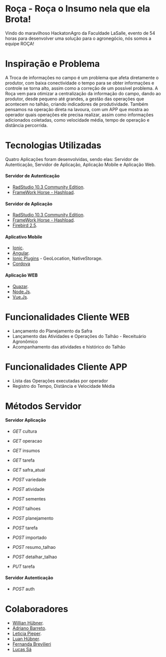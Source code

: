 # Roça - Roça o Insumo nela que ela Brota!
  Vindo do maravilhoso HackatonAgro da Faculdade LaSalle, evento de 54 horas para desenvolver uma solução para o agronegócio, nós somos a  equipe ROÇA!

# Inspiração e Problema
  A Troca de informações no campo é um problema que afeta diretamente o produtor, com baixa conectividade o tempo para se obter informações e controle se torna alto, assim como a correção de um possível problema.
  A Roça vem para otimizar a centralização da informação do campo, dando ao produtor, desde pequeno até grandes, a gestão das operações que acontecem no talhão, criando indicadores de produtividade.
  Também pensamos na operação direta na lavoura, com um APP que mostra ao operador quais operações ele precisa realizar, assim como informações adicionados coletadas, como velocidade média, tempo de operação e distância percorrida.
  
# Tecnologias Utilizadas

Quatro Aplicações foram desenvolvidas, sendo elas: Servidor de Autenticação, Servidor de Aplicação, Aplicação Mobile e Aplicação Web.

#### Servidor de Autenticação

- [RadStudio 10.3 Community Edition](https://www.embarcadero.com/br/products/delphi/starter/free-download).
- [FrameWork Horse - Hashload](https://github.com/HashLoad/horse).

#### Servidor de Aplicação

- [RadStudio 10.3 Community Edition](https://www.embarcadero.com/br/products/delphi/starter/free-download).
- [FrameWork Horse - Hashload](https://github.com/HashLoad/horse).
- [Firebird 2.5](https://firebirdsql.org/).

#### Aplicativo Mobile

- [Ionic](https://ionicframework.com/).
- [Angular](https://angularjs.org/).
- [Ionic Plugins](https://ionicframework.com/docs/native/) - GeoLocation, NativeStorage.
- [Cordova](https://cordova.apache.org/)

#### Aplicação WEB

- [Quazar](https://quasar.dev/).
- [Node.Js](https://www.npmjs.com/).
- [Vue.Js](https://vuejs.org/).

# Funcionalidades Cliente WEB
- Lançamento do Planejamento da Safra
- Lançamento das Atividades e Operações do Talhão - Receituário Agronômico
- Acompanhamento das atividades e histórico do Talhão

# Funcionalidades Cliente APP
- Lista das Operações executadas por operador
- Registro do Tempo, Distância e Velocidade Média

# Métodos Servidor
#### Servidor Aplicação
- *GET* cultura
- *GET* operacao
- *GET* insumos
- *GET* tarefa
- *GET* safra_atual

- *POST* variedade
- *POST* atividade
- *POST* sementes
- *POST* talhoes
- *POST* planejamento
- *POST* tarefa
- *POST* importado
- *POST* resumo_talhao
- *POST* detalhar_talhao

- *PUT* tarefa

#### Servidor Autenticação
- *POST* auth

# Colaboradores
- [Willian Hübner](https://github.com/WillHubner).
- [Adriano Barreto](https://github.com/AdrianoBarreto).
- [Leticia Pieper](https://github.com/Pieper04).
- [Luan Hübner](https://github.com/luanhubner).
- [Fernanda Brevilieri](https://www.linkedin.com/in/fernanda-araujo-brevilieri-18421a79/)
- [Lucas Sá](https://www.linkedin.com/in/lucas-s%C3%A1-584b0a1a2/)
